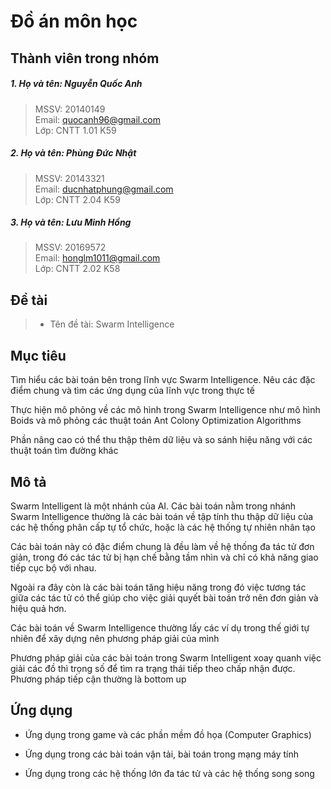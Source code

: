 Đồ án môn học
============

Thành viên trong nhóm
---------------------

##### 1. Họ và tên: Nguyễn Quốc Anh  
> MSSV: 20140149  
Email: quocanh96@gmail.com  
Lớp: CNTT 1.01 K59

##### 2. Họ và tên: Phùng Đức Nhật  
> MSSV: 20143321  
Email: ducnhatphung@gmail.com  
Lớp: CNTT 2.04 K59

##### 3. Họ và tên: Lưu Minh Hồng
> MSSV: 20169572  
Email: honglm1011@gmail.com  
Lớp: CNTT 2.02 K58  

Đề tài
------

> - Tên đề tài: Swarm Intelligence

Mục tiêu
--------

Tìm hiểu các bài toán bên trong lĩnh vực Swarm Intelligence. Nêu các đặc điểm chung và tìm các ứng dụng của lĩnh vực trong thực tế

Thực hiện mô phỏng về các mô hình trong Swarm Intelligence như mô hình Boids và mô phỏng các thuật toán Ant Colony Optimization Algorithms

Phần nâng cao có thể thu thập thêm dữ liệu và so sánh hiệu năng với các thuật toán tìm đường khác

Mô tả
----

Swarm Intelligent là một nhánh của AI. Các bài toán nằm trong nhánh Swarm Intelligence thường là các bài toán về tập tính thu thập dữ liệu của các hệ thống phân cấp tự tổ chức, hoặc là các hệ thống tự nhiên nhân tạo

Các bài toán này có đặc điểm chung là đều làm về hệ thống đa tác tử đơn giản, trong đó các tác tử bị hạn chế bằng tầm nhìn và chỉ có khả năng giao tiếp cục bộ với nhau.

Ngoài ra đây còn là các bài toán tăng hiệu năng trong đó việc tương tác giữa các tác tử có thể giúp cho việc giải quyết bài toán trở nên đơn giản và hiệu quả hơn.

Các bài toán về Swarm Intelligence thường lấy các ví dụ trong thế giới tự nhiên để xây dựng nên phương pháp giải của mình

Phương pháp giải của các bài toán trong Swarm Intelligent xoay quanh việc giải các đồ thì trọng số để tìm ra trạng thái tiếp theo chấp nhận được. Phương pháp tiếp cận thường là bottom up

Ứng dụng
--------

- Ứng dụng trong game và các phần mềm đồ họa (Computer Graphics)

- Ứng dụng trong các bài toán vận tải, bài toán trong mạng máy tính

- Ứng dụng trong các hệ thống lớn đa tác tử và các hệ thống song song